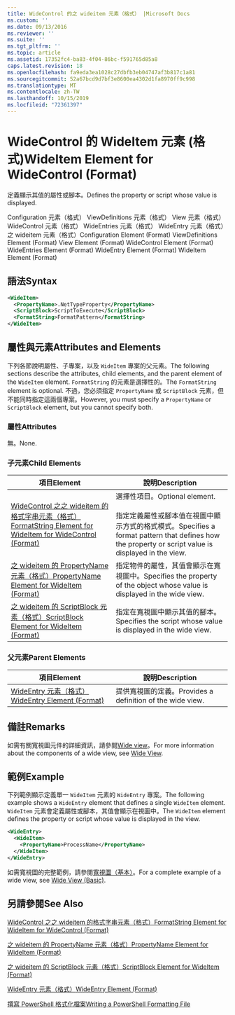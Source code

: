 ```yaml
---
title: WideControl 的之 wideitem 元素（格式） |Microsoft Docs
ms.custom: ''
ms.date: 09/13/2016
ms.reviewer: ''
ms.suite: ''
ms.tgt_pltfrm: ''
ms.topic: article
ms.assetid: 17352fc4-ba83-4f04-86bc-f591765d85a8
caps.latest.revision: 18
ms.openlocfilehash: fa9eda3ea1028c27dbfb3eb04747af3b817c1a81
ms.sourcegitcommit: 52a67bcd9d7bf3e8600ea4302d1fa8970ff9c998
ms.translationtype: MT
ms.contentlocale: zh-TW
ms.lasthandoff: 10/15/2019
ms.locfileid: "72361397"
---
```

# <a name="wideitem-element-for-widecontrol-format"></a><span data-ttu-id="dfecf-102">WideControl 的 WideItem 元素 (格式)</span><span class="sxs-lookup"><span data-stu-id="dfecf-102">WideItem Element for WideControl (Format)</span></span>

<span data-ttu-id="dfecf-103">定義顯示其值的屬性或腳本。</span><span class="sxs-lookup"><span data-stu-id="dfecf-103">Defines the property or script whose value is displayed.</span></span>

<span data-ttu-id="dfecf-104">Configuration 元素（格式） ViewDefinitions 元素（格式） View 元素（格式） WideControl 元素（格式） WideEntries 元素（格式） WideEntry 元素（格式）之 wideitem 元素（格式）</span><span class="sxs-lookup"><span data-stu-id="dfecf-104">Configuration Element (Format) ViewDefinitions Element (Format) View Element (Format) WideControl Element (Format) WideEntries Element (Format) WideEntry Element (Format) WideItem Element (Format)</span></span>

## <a name="syntax"></a><span data-ttu-id="dfecf-105">語法</span><span class="sxs-lookup"><span data-stu-id="dfecf-105">Syntax</span></span>

```xml
<WideItem>
  <PropertyName>.NetTypeProperty</PropertyName>
  <ScriptBlock>ScriptToExecute</ScriptBlock>
  <FormatString>FormatPattern</FormatString>
</WideItem>
```

## <a name="attributes-and-elements"></a><span data-ttu-id="dfecf-106">屬性與元素</span><span class="sxs-lookup"><span data-stu-id="dfecf-106">Attributes and Elements</span></span>

<span data-ttu-id="dfecf-107">下列各節說明屬性、子專案，以及 `WideItem` 專案的父元素。</span><span class="sxs-lookup"><span data-stu-id="dfecf-107">The following sections describe the attributes, child elements, and the parent element of the `WideItem` element.</span></span> <span data-ttu-id="dfecf-108">`FormatString` 的元素是選擇性的。</span><span class="sxs-lookup"><span data-stu-id="dfecf-108">The `FormatString` element is optional.</span></span> <span data-ttu-id="dfecf-109">不過，您必須指定 `PropertyName` 或 `ScriptBlock` 元素，但不能同時指定這兩個專案。</span><span class="sxs-lookup"><span data-stu-id="dfecf-109">However, you must specify a `PropertyName` or `ScriptBlock` element, but you cannot specify both.</span></span>

### <a name="attributes"></a><span data-ttu-id="dfecf-110">屬性</span><span class="sxs-lookup"><span data-stu-id="dfecf-110">Attributes</span></span>

<span data-ttu-id="dfecf-111">無。</span><span class="sxs-lookup"><span data-stu-id="dfecf-111">None.</span></span>

### <a name="child-elements"></a><span data-ttu-id="dfecf-112">子元素</span><span class="sxs-lookup"><span data-stu-id="dfecf-112">Child Elements</span></span>

|<span data-ttu-id="dfecf-113">項目</span><span class="sxs-lookup"><span data-stu-id="dfecf-113">Element</span></span>|<span data-ttu-id="dfecf-114">說明</span><span class="sxs-lookup"><span data-stu-id="dfecf-114">Description</span></span>|
|-------------|-----------------|
|[<span data-ttu-id="dfecf-115">WideControl 之之 wideitem 的格式字串元素（格式）</span><span class="sxs-lookup"><span data-stu-id="dfecf-115">FormatString Element for WideItem for WideControl (Format)</span></span>](./formatstring-element-for-wideitem-for-widecontrol-format.md)|<span data-ttu-id="dfecf-116">選擇性項目。</span><span class="sxs-lookup"><span data-stu-id="dfecf-116">Optional element.</span></span><br /><br /> <span data-ttu-id="dfecf-117">指定定義屬性或腳本值在視圖中顯示方式的格式模式。</span><span class="sxs-lookup"><span data-stu-id="dfecf-117">Specifies a format pattern that defines how the property or script value is displayed in the view.</span></span>|
|[<span data-ttu-id="dfecf-118">之 wideitem 的 PropertyName 元素（格式）</span><span class="sxs-lookup"><span data-stu-id="dfecf-118">PropertyName Element for WideItem (Format)</span></span>](./propertyname-element-for-wideitem-for-widecontrol-format.md)|<span data-ttu-id="dfecf-119">指定物件的屬性，其值會顯示在寬視圖中。</span><span class="sxs-lookup"><span data-stu-id="dfecf-119">Specifies the property of the object whose value is displayed in the wide view.</span></span>|
|[<span data-ttu-id="dfecf-120">之 wideitem 的 ScriptBlock 元素（格式）</span><span class="sxs-lookup"><span data-stu-id="dfecf-120">ScriptBlock Element for WideItem (Format)</span></span>](./scriptblock-element-for-wideitem-for-widecontrol-format.md)|<span data-ttu-id="dfecf-121">指定在寬視圖中顯示其值的腳本。</span><span class="sxs-lookup"><span data-stu-id="dfecf-121">Specifies the script whose value is displayed in the wide view.</span></span>|

### <a name="parent-elements"></a><span data-ttu-id="dfecf-122">父元素</span><span class="sxs-lookup"><span data-stu-id="dfecf-122">Parent Elements</span></span>

|<span data-ttu-id="dfecf-123">項目</span><span class="sxs-lookup"><span data-stu-id="dfecf-123">Element</span></span>|<span data-ttu-id="dfecf-124">說明</span><span class="sxs-lookup"><span data-stu-id="dfecf-124">Description</span></span>|
|-------------|-----------------|
|[<span data-ttu-id="dfecf-125">WideEntry 元素（格式）</span><span class="sxs-lookup"><span data-stu-id="dfecf-125">WideEntry Element (Format)</span></span>](./wideentry-element-for-widecontrol-format.md)|<span data-ttu-id="dfecf-126">提供寬視圖的定義。</span><span class="sxs-lookup"><span data-stu-id="dfecf-126">Provides a definition of the wide view.</span></span>|

## <a name="remarks"></a><span data-ttu-id="dfecf-127">備註</span><span class="sxs-lookup"><span data-stu-id="dfecf-127">Remarks</span></span>

<span data-ttu-id="dfecf-128">如需有關寬視圖元件的詳細資訊，請參閱[Wide view](./creating-a-wide-view.md)。</span><span class="sxs-lookup"><span data-stu-id="dfecf-128">For more information about the components of a wide view, see [Wide View](./creating-a-wide-view.md).</span></span>

## <a name="example"></a><span data-ttu-id="dfecf-129">範例</span><span class="sxs-lookup"><span data-stu-id="dfecf-129">Example</span></span>

<span data-ttu-id="dfecf-130">下列範例顯示定義單一 `WideItem` 元素的 `WideEntry` 專案。</span><span class="sxs-lookup"><span data-stu-id="dfecf-130">The following example shows a `WideEntry` element that defines a single `WideItem` element.</span></span> <span data-ttu-id="dfecf-131">`WideItem` 元素會定義屬性或腳本，其值會顯示在視圖中。</span><span class="sxs-lookup"><span data-stu-id="dfecf-131">The `WideItem` element defines the property or script whose value is displayed in the view.</span></span>

```xml
<WideEntry>
  <WideItem>
    <PropertyName>ProcessName</PropertyName>
  </WideItem>
</WideEntry>
```

<span data-ttu-id="dfecf-132">如需寬視圖的完整範例，請參閱[寬視圖（基本）](./wide-view-basic.md)。</span><span class="sxs-lookup"><span data-stu-id="dfecf-132">For a complete example of a wide view, see [Wide View (Basic)](./wide-view-basic.md).</span></span>

## <a name="see-also"></a><span data-ttu-id="dfecf-133">另請參閱</span><span class="sxs-lookup"><span data-stu-id="dfecf-133">See Also</span></span>

[<span data-ttu-id="dfecf-134">WideControl 之之 wideitem 的格式字串元素（格式）</span><span class="sxs-lookup"><span data-stu-id="dfecf-134">FormatString Element for WideItem for WideControl (Format)</span></span>](./formatstring-element-for-wideitem-for-widecontrol-format.md)

[<span data-ttu-id="dfecf-135">之 wideitem 的 PropertyName 元素（格式）</span><span class="sxs-lookup"><span data-stu-id="dfecf-135">PropertyName Element for WideItem (Format)</span></span>](./propertyname-element-for-wideitem-for-widecontrol-format.md)

[<span data-ttu-id="dfecf-136">之 wideitem 的 ScriptBlock 元素（格式）</span><span class="sxs-lookup"><span data-stu-id="dfecf-136">ScriptBlock Element for WideItem (Format)</span></span>](./scriptblock-element-for-wideitem-for-widecontrol-format.md)

[<span data-ttu-id="dfecf-137">WideEntry 元素（格式）</span><span class="sxs-lookup"><span data-stu-id="dfecf-137">WideEntry Element (Format)</span></span>](./wideentry-element-for-widecontrol-format.md)

[<span data-ttu-id="dfecf-138">撰寫 PowerShell 格式化檔案</span><span class="sxs-lookup"><span data-stu-id="dfecf-138">Writing a PowerShell Formatting File</span></span>](./writing-a-powershell-formatting-file.md)
